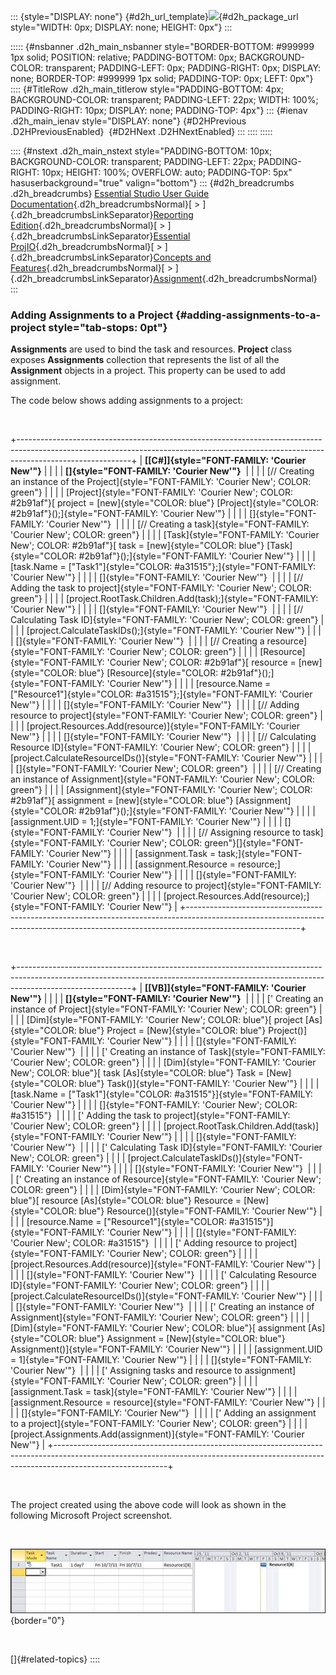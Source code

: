 ::: {style="DISPLAY: none"}
[](ms-xhelp:///?Id=d2h_url_template){#d2h_url_template}![](!package_url!){#d2h_package_url style="WIDTH: 0px; DISPLAY: none; HEIGHT: 0px"}
:::

::::: {#nsbanner .d2h_main_nsbanner style="BORDER-BOTTOM: #999999 1px solid; POSITION: relative; PADDING-BOTTOM: 0px; BACKGROUND-COLOR: transparent; PADDING-LEFT: 0px; PADDING-RIGHT: 0px; DISPLAY: none; BORDER-TOP: #999999 1px solid; PADDING-TOP: 0px; LEFT: 0px"}
:::: {#TitleRow .d2h_main_titlerow style="PADDING-BOTTOM: 4px; BACKGROUND-COLOR: transparent; PADDING-LEFT: 22px; WIDTH: 100%; PADDING-RIGHT: 10px; DISPLAY: none; PADDING-TOP: 4px"}
::: {#ienav .d2h_main_ienav style="DISPLAY: none"}
[](ms-xhelp:///?Id=3f785c2d-f89d-4bfa-adfd-ede4dec7ba9a){#D2HPrevious .D2HPreviousEnabled}  [](ms-xhelp:///?Id=2a6ef816-99b4-40e0-922c-8d112b907059){#D2HNext .D2HNextEnabled}
:::
::::
:::::

:::: {#nstext .d2h_main_nstext style="PADDING-BOTTOM: 10px; BACKGROUND-COLOR: transparent; PADDING-LEFT: 22px; PADDING-RIGHT: 10px; HEIGHT: 100%; OVERFLOW: auto; PADDING-TOP: 5px" hasuserbackground="true" valign="bottom"}
::: {#d2h_breadcrumbs .d2h_breadcrumbs}
[Essential Studio User Guide Documentation](ms-xhelp:///?Id=12457748-09e3-4d74-a240-8e049cedf030){.d2h_breadcrumbsNormal}[ \> ]{.d2h_breadcrumbsLinkSeparator}[Reporting Edition](ms-xhelp:///?Id=027aa5b6-6676-4f93-ad23-c20e8c45792e){.d2h_breadcrumbsNormal}[ \> ]{.d2h_breadcrumbsLinkSeparator}[Essential ProjIO](ms-xhelp:///?Id=b95f675f-3e97-4b4b-93b9-e4daba965feb){.d2h_breadcrumbsNormal}[ \> ]{.d2h_breadcrumbsLinkSeparator}[Concepts and Features](ms-xhelp:///?Id=00cd1b25-14ca-4e2b-a23d-b4c6df7344ee){.d2h_breadcrumbsNormal}[ \> ]{.d2h_breadcrumbsLinkSeparator}[Assignment](ms-xhelp:///?Id=abf4f399-707d-482e-960b-d90954500879){.d2h_breadcrumbsNormal}
:::

### Adding Assignments to a Project {#adding-assignments-to-a-project style="tab-stops: 0pt"}

**Assignments** are used to bind the task and resources. **Project** class exposes **Assignments** collection that represents the list of all the **Assignment** objects in a project. This property can be used to add assignment.

The code below shows adding assignments to a project:

 

+----------------------------------------------------------------------------------------------------------------------------------------------------------------------------------------+
| **[\[C#\]]{style="FONT-FAMILY: 'Courier New'"}**                                                                                                                                       |
|                                                                                                                                                                                        |
| **[]{style="FONT-FAMILY: 'Courier New'"}**                                                                                                                                             |
|                                                                                                                                                                                        |
| [// Creating an instance of the Project]{style="FONT-FAMILY: 'Courier New'; COLOR: green"}                                                                                             |
|                                                                                                                                                                                        |
| [Project]{style="FONT-FAMILY: 'Courier New'; COLOR: #2b91af"}[ project = [new]{style="COLOR: blue"} [Project]{style="COLOR: #2b91af"}();]{style="FONT-FAMILY: 'Courier New'"}          |
|                                                                                                                                                                                        |
| []{style="FONT-FAMILY: 'Courier New'"}                                                                                                                                                 |
|                                                                                                                                                                                        |
| [// Creating a task]{style="FONT-FAMILY: 'Courier New'; COLOR: green"}                                                                                                                 |
|                                                                                                                                                                                        |
| [Task]{style="FONT-FAMILY: 'Courier New'; COLOR: #2b91af"}[ task = [new]{style="COLOR: blue"} [Task]{style="COLOR: #2b91af"}();]{style="FONT-FAMILY: 'Courier New'"}                   |
|                                                                                                                                                                                        |
| [task.Name = [\"Task1\"]{style="COLOR: #a31515"};]{style="FONT-FAMILY: 'Courier New'"}                                                                                                 |
|                                                                                                                                                                                        |
| []{style="FONT-FAMILY: 'Courier New'"}                                                                                                                                                 |
|                                                                                                                                                                                        |
| [// Adding the task to project]{style="FONT-FAMILY: 'Courier New'; COLOR: green"}                                                                                                      |
|                                                                                                                                                                                        |
| [project.RootTask.Children.Add(task);]{style="FONT-FAMILY: 'Courier New'"}                                                                                                             |
|                                                                                                                                                                                        |
| []{style="FONT-FAMILY: 'Courier New'"}                                                                                                                                                 |
|                                                                                                                                                                                        |
| [// Calculating Task ID]{style="FONT-FAMILY: 'Courier New'; COLOR: green"}                                                                                                             |
|                                                                                                                                                                                        |
| [project.CalculateTaskIDs();]{style="FONT-FAMILY: 'Courier New'"}                                                                                                                      |
|                                                                                                                                                                                        |
| []{style="FONT-FAMILY: 'Courier New'"}                                                                                                                                                 |
|                                                                                                                                                                                        |
| [// Creating a resource]{style="FONT-FAMILY: 'Courier New'; COLOR: green"}                                                                                                             |
|                                                                                                                                                                                        |
| [Resource]{style="FONT-FAMILY: 'Courier New'; COLOR: #2b91af"}[ resource = [new]{style="COLOR: blue"} [Resource]{style="COLOR: #2b91af"}();]{style="FONT-FAMILY: 'Courier New'"}       |
|                                                                                                                                                                                        |
| [resource.Name = [\"Resource1\"]{style="COLOR: #a31515"};]{style="FONT-FAMILY: 'Courier New'"}                                                                                         |
|                                                                                                                                                                                        |
| []{style="FONT-FAMILY: 'Courier New'"}                                                                                                                                                 |
|                                                                                                                                                                                        |
| [// Adding resource to project]{style="FONT-FAMILY: 'Courier New'; COLOR: green"}                                                                                                      |
|                                                                                                                                                                                        |
| [project.Resources.Add(resource)]{style="FONT-FAMILY: 'Courier New'"}                                                                                                                  |
|                                                                                                                                                                                        |
| []{style="FONT-FAMILY: 'Courier New'"}                                                                                                                                                 |
|                                                                                                                                                                                        |
| [// Calculating Resource ID]{style="FONT-FAMILY: 'Courier New'; COLOR: green"}                                                                                                         |
|                                                                                                                                                                                        |
| [project.CalculateResourceIDs()]{style="FONT-FAMILY: 'Courier New'"}                                                                                                                   |
|                                                                                                                                                                                        |
| []{style="FONT-FAMILY: 'Courier New'; COLOR: green"}                                                                                                                                   |
|                                                                                                                                                                                        |
| [// Creating an instance of Assignment]{style="FONT-FAMILY: 'Courier New'; COLOR: green"}                                                                                              |
|                                                                                                                                                                                        |
| [Assignment]{style="FONT-FAMILY: 'Courier New'; COLOR: #2b91af"}[ assignment = [new]{style="COLOR: blue"} [Assignment]{style="COLOR: #2b91af"}();]{style="FONT-FAMILY: 'Courier New'"} |
|                                                                                                                                                                                        |
| [assignment.UID = 1;]{style="FONT-FAMILY: 'Courier New'"}                                                                                                                              |
|                                                                                                                                                                                        |
| []{style="FONT-FAMILY: 'Courier New'"}                                                                                                                                                 |
|                                                                                                                                                                                        |
| [// Assigning resource to task]{style="FONT-FAMILY: 'Courier New'; COLOR: green"}[]{style="FONT-FAMILY: 'Courier New'"}                                                                |
|                                                                                                                                                                                        |
| [assignment.Task = task;]{style="FONT-FAMILY: 'Courier New'"}                                                                                                                          |
|                                                                                                                                                                                        |
| [assignment.Resource = resource;]{style="FONT-FAMILY: 'Courier New'"}                                                                                                                  |
|                                                                                                                                                                                        |
| []{style="FONT-FAMILY: 'Courier New'"}                                                                                                                                                 |
|                                                                                                                                                                                        |
| [// Adding resource to project]{style="FONT-FAMILY: 'Courier New'; COLOR: green"}                                                                                                      |
|                                                                                                                                                                                        |
| [project.Resources.Add(resource);]{style="FONT-FAMILY: 'Courier New'"}                                                                                                                 |
+----------------------------------------------------------------------------------------------------------------------------------------------------------------------------------------+

 

+----------------------------------------------------------------------------------------------------------------------------------------------------------------------------------------+
| **[\[VB\]]{style="FONT-FAMILY: 'Courier New'"}**                                                                                                                                       |
|                                                                                                                                                                                        |
| **[]{style="FONT-FAMILY: 'Courier New'"}**                                                                                                                                             |
|                                                                                                                                                                                        |
| [\' Creating an instance of Project]{style="FONT-FAMILY: 'Courier New'; COLOR: green"}                                                                                                 |
|                                                                                                                                                                                        |
| [Dim]{style="FONT-FAMILY: 'Courier New'; COLOR: blue"}[ project [As]{style="COLOR: blue"} Project = [New]{style="COLOR: blue"} Project()]{style="FONT-FAMILY: 'Courier New'"}          |
|                                                                                                                                                                                        |
| []{style="FONT-FAMILY: 'Courier New'"}                                                                                                                                                 |
|                                                                                                                                                                                        |
| [\' Creating an instance of Task]{style="FONT-FAMILY: 'Courier New'; COLOR: green"}                                                                                                    |
|                                                                                                                                                                                        |
| [Dim]{style="FONT-FAMILY: 'Courier New'; COLOR: blue"}[ task [As]{style="COLOR: blue"} Task = [New]{style="COLOR: blue"} Task()]{style="FONT-FAMILY: 'Courier New'"}                   |
|                                                                                                                                                                                        |
| [task.Name = [\"Task1\"]{style="COLOR: #a31515"}]{style="FONT-FAMILY: 'Courier New'"}                                                                                                  |
|                                                                                                                                                                                        |
| []{style="FONT-FAMILY: 'Courier New'; COLOR: #a31515"}                                                                                                                                 |
|                                                                                                                                                                                        |
| [\' Adding the task to project]{style="FONT-FAMILY: 'Courier New'; COLOR: green"}                                                                                                      |
|                                                                                                                                                                                        |
| [project.RootTask.Children.Add(task)]{style="FONT-FAMILY: 'Courier New'"}                                                                                                              |
|                                                                                                                                                                                        |
| []{style="FONT-FAMILY: 'Courier New'"}                                                                                                                                                 |
|                                                                                                                                                                                        |
| [\' Calculating Task ID]{style="FONT-FAMILY: 'Courier New'; COLOR: green"}                                                                                                             |
|                                                                                                                                                                                        |
| [project.CalculateTaskIDs()]{style="FONT-FAMILY: 'Courier New'"}                                                                                                                       |
|                                                                                                                                                                                        |
| []{style="FONT-FAMILY: 'Courier New'"}                                                                                                                                                 |
|                                                                                                                                                                                        |
| [\' Creating an instance of Resource]{style="FONT-FAMILY: 'Courier New'; COLOR: green"}                                                                                                |
|                                                                                                                                                                                        |
| [Dim]{style="FONT-FAMILY: 'Courier New'; COLOR: blue"}[ resource [As]{style="COLOR: blue"} Resource = [New]{style="COLOR: blue"} Resource()]{style="FONT-FAMILY: 'Courier New'"}       |
|                                                                                                                                                                                        |
| [resource.Name = [\"Resource1\"]{style="COLOR: #a31515"}]{style="FONT-FAMILY: 'Courier New'"}                                                                                          |
|                                                                                                                                                                                        |
| []{style="FONT-FAMILY: 'Courier New'; COLOR: #a31515"}                                                                                                                                 |
|                                                                                                                                                                                        |
| [\' Adding resource to project]{style="FONT-FAMILY: 'Courier New'; COLOR: green"}                                                                                                      |
|                                                                                                                                                                                        |
| [project.Resources.Add(resource)]{style="FONT-FAMILY: 'Courier New'"}                                                                                                                  |
|                                                                                                                                                                                        |
| []{style="FONT-FAMILY: 'Courier New'"}                                                                                                                                                 |
|                                                                                                                                                                                        |
| [\' Calculating Resource ID]{style="FONT-FAMILY: 'Courier New'; COLOR: green"}                                                                                                         |
|                                                                                                                                                                                        |
| [project.CalculateResourceIDs()]{style="FONT-FAMILY: 'Courier New'"}                                                                                                                   |
|                                                                                                                                                                                        |
| []{style="FONT-FAMILY: 'Courier New'"}                                                                                                                                                 |
|                                                                                                                                                                                        |
| [\' Creating an instance of Assignment]{style="FONT-FAMILY: 'Courier New'; COLOR: green"}                                                                                              |
|                                                                                                                                                                                        |
| [Dim]{style="FONT-FAMILY: 'Courier New'; COLOR: blue"}[ assignment [As]{style="COLOR: blue"} Assignment = [New]{style="COLOR: blue"} Assignment()]{style="FONT-FAMILY: 'Courier New'"} |
|                                                                                                                                                                                        |
| [assignment.UID = 1]{style="FONT-FAMILY: 'Courier New'"}                                                                                                                               |
|                                                                                                                                                                                        |
| []{style="FONT-FAMILY: 'Courier New'"}                                                                                                                                                 |
|                                                                                                                                                                                        |
| [\' Assigning tasks and resource to assignment]{style="FONT-FAMILY: 'Courier New'; COLOR: green"}                                                                                      |
|                                                                                                                                                                                        |
| [assignment.Task = task]{style="FONT-FAMILY: 'Courier New'"}                                                                                                                           |
|                                                                                                                                                                                        |
| [assignment.Resource = resource]{style="FONT-FAMILY: 'Courier New'"}                                                                                                                   |
|                                                                                                                                                                                        |
| []{style="FONT-FAMILY: 'Courier New'"}                                                                                                                                                 |
|                                                                                                                                                                                        |
| [\' Adding an assignment to a project]{style="FONT-FAMILY: 'Courier New'; COLOR: green"}                                                                                               |
|                                                                                                                                                                                        |
| [project.Assignments.Add(assignment)]{style="FONT-FAMILY: 'Courier New'"}                                                                                                              |
+----------------------------------------------------------------------------------------------------------------------------------------------------------------------------------------+

 

The project created using the above code will look as shown in the following Microsoft Project screenshot.

 

![](ImagesExt/image23_11.jpg){border="0"}

 

[]{#related-topics}
::::
